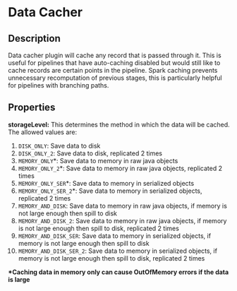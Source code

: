 <!--- 
 * Copyright © 2020 Cask Data, Inc.
 *
 * Licensed under the Apache License, Version 2.0 (the "License"); you may not
 * use this file except in compliance with the License. You may obtain a copy of
 * the License at
 *
 * http://www.apache.org/licenses/LICENSE-2.0
 *
 * Unless required by applicable law or agreed to in writing, software
 * distributed under the License is distributed on an "AS IS" BASIS, WITHOUT
 * WARRANTIES OR CONDITIONS OF ANY KIND, either express or implied. See the
 * License for the specific language governing permissions and limitations under
 * the License.
 -->
 
# Data Cacher

Description
-----------
Data cacher plugin will cache any record that is passed through it. This is 
useful for pipelines that have auto-caching disabled but would still like to cache 
records are certain points in the pipeline. Spark caching prevents unnecessary
recomputation of previous stages, this is particularly helpful for pipelines with 
branching paths. 

Properties
----------
**storageLevel:** This determines the method in which the data will be cached. The allowed values are:
1. `DISK_ONLY`: Save data to disk
1. `DISK_ONLY_2`: Save data to disk, replicated 2 times
1. `MEMORY_ONLY`*: Save data to memory in raw java objects
1. `MEMORY_ONLY_2`*: Save data to memory in raw java objects, replicated 2 times
1. `MEMORY_ONLY_SER`*: Save data to memory in serialized objects 
1. `MEMORY_ONLY_SER_2`*: Save data to memory in serialized objects, replicated 2 times
1. `MEMORY_AND_DISK`: Save data to memory in raw java objects, if memory is not large enough then spill to disk
1. `MEMORY_AND_DISK_2`: Save data to memory in raw java objects, if memory is not large enough then spill to disk, replicated 2 times
1. `MEMORY_AND_DISK_SER`: Save data to memory in serialized objects, if memory is not large enough then spill to disk
1. `MEMORY_AND_DISK_SER_2`: Save data to memory in serialized objects, if memory is not large enough then spill to disk, replicated 2 times

**\*Caching data in memory only can cause OutOfMemory errors if the data is large** 

